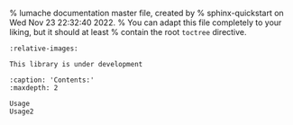 % lumache documentation master file, created by
% sphinx-quickstart on Wed Nov 23 22:32:40 2022.
% You can adapt this file completely to your liking, but it should at least
% contain the root `toctree` directive.

```{include} ../../README.md
:relative-images:
```

```{warning}
This library is under development
```


```{toctree}
:caption: 'Contents:'
:maxdepth: 2

Usage
Usage2
```
